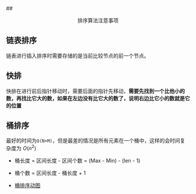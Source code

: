 ##<center>排序算法注意事项 </center>

## 链表排序
链表进行插入排序时需要存储的是当前比较节点的前一个节点。

## 快排
快排在进行前后指针移动时，需要后面的指针先移动，**需要先找到一个比他小的数，再找比它大的数，如果在左边没有比它大的数了，说明右边比它小的数就是它的位置**

## 桶排序
最好的时间为`O(N+M)`，但是最差的情况是所有元素在一个桶中，这样的会时间复杂度为 $O(n^{2})$

- 桶长度 = 区间长度 - 区间个数 = (Max - Min) - (len - 1)
- 桶个数 = 区间长度 - 桶长度 + 1

- [桶排序动图](https://blog.csdn.net/developer1024/article/details/79770240)
